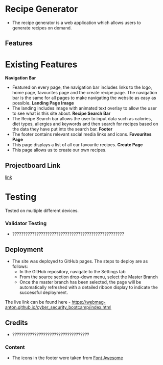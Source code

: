 # Recipe Generator
- The recipe generator is a web application which allows users to generate recipes on demand.

## Features
# Existing Features
 __Navigation Bar__
- Featured on every page, the navigation bar includes links to the logo, home page, favourites page and the create recipe page. The navigation bar is the same for all pages to make navigating the website as easy as possible.
 __Landing Page Image__
- The landing includes image with animated text overlay to allow the user to see what is this site about.
 __Recipe Search Bar__
- The Recipe Search bar allows the user to input data such as calories, diet types, allergies and keywords and then search for recipes based on the data they have put into the search bar.
 __Footer__
- The footer contains relevant social media links and icons.
 __Favourites Page__
- This page displays a list of all our favourite recipes.
 __Create Page__
- This page allows us to create our own recipes.

## Projectboard Link
[link](https://github.com/users/webmag-anton/projects/3)

# Testing
Tested on multiple different devices.

### Validator Testing 

- ???????????????????????????????????????????????????

## Deployment

- The site was deployed to GitHub pages. The steps to deploy are as follows: 
  - In the GitHub repository, navigate to the Settings tab 
  - From the source section drop-down menu, select the Master Branch
  - Once the master branch has been selected, the page will be automatically refreshed with a detailed ribbon display to indicate the successful deployment. 

The live link can be found here - https://webmag-anton.github.io/cyber_security_bootcamp/index.html

## Credits 

- ???????????????????????????????????

### Content 

- The icons in the footer were taken from [Font Awesome](https://fontawesome.com/)
